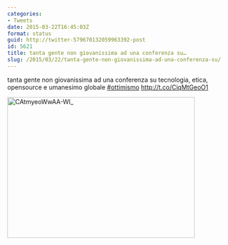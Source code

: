 ```yaml
---
categories:
- Tweets
date: 2015-03-22T16:45:03Z
format: status
guid: http://twitter-579670132059963392-post
id: 5621
title: tanta gente non giovanissima ad una conferenza su…
slug: /2015/03/22/tanta-gente-non-giovanissima-ad-una-conferenza-su/
---
```


tanta gente non giovanissima ad una conferenza su tecnologia, etica, opensource e umanesimo globale [#ottimismo](http://twitter.com/search?q=%23ottimismo) http://t.co/CiqMtGeoO1

<img width="427" height="320" src="http://stefanocecere.com/wp-content/uploads/sites/3/2015/03/CAtmyeoWwAA-WI_-427x320.jpg" class="attachment-medium" alt="CAtmyeoWwAA-WI_" />